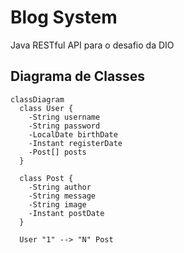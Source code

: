 # Blog System

<p>Java RESTful API para o desafio da DIO</p>

## Diagrama de Classes

```mermaid
classDiagram
  class User {
    -String username
    -String password
    -LocalDate birthDate
    -Instant registerDate
    -Post[] posts
  }

  class Post {
    -String author
    -String message
    -String image
    -Instant postDate
  }

  User "1" --> "N" Post

```
